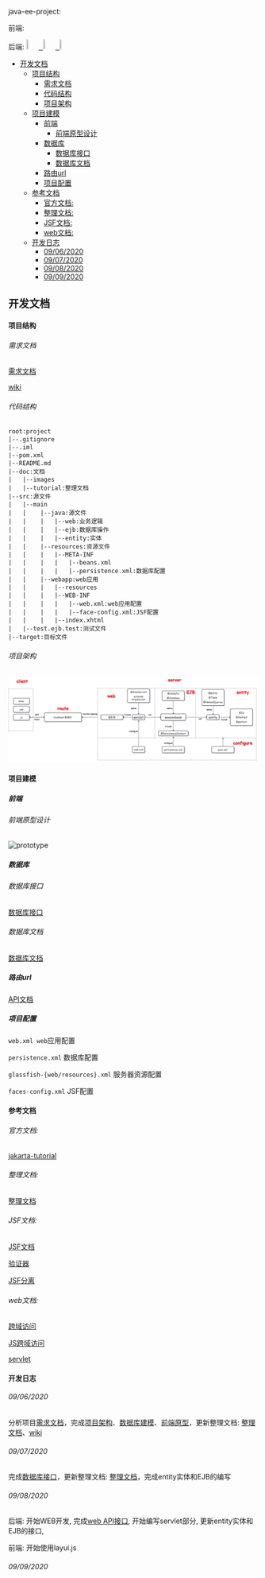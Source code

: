 java-ee-project:

前端: 

后端:
<kbd>
    <a href="https://github.com/ppdog0">
        <img src="https://avatars2.githubusercontent.com/u/48408863?s=460&v=4" width="5%" height="5%" style="border: 50% solid black">
    </a>
    <a href="https://github.com/buggyminer">
        <img src="https://avatars3.githubusercontent.com/u/46335543?s=400&v=4" width="5%" height="5%" style="border: 50% solid black">
    </a>
    <a href="https://github.com/GwanWingYan">
        <img src="https://avatars2.githubusercontent.com/u/47978664?s=400&v=4" width="5%" height="5%" style="border: 50% solid black">
    </a>
</kbd>

<!-- TOC -->

- [开发文档](#%E5%BC%80%E5%8F%91%E6%96%87%E6%A1%A3)
     - [项目结构](#%E9%A1%B9%E7%9B%AE%E7%BB%93%E6%9E%84)
          - [需求文档](#%E9%9C%80%E6%B1%82%E6%96%87%E6%A1%A3)
          - [代码结构](#%E4%BB%A3%E7%A0%81%E7%BB%93%E6%9E%84)
          - [项目架构](#%E9%A1%B9%E7%9B%AE%E6%9E%B6%E6%9E%84)
     - [项目建模](#%E9%A1%B9%E7%9B%AE%E5%BB%BA%E6%A8%A1)
          - [前端](#%E5%89%8D%E7%AB%AF)
               - [前端原型设计](#%E5%89%8D%E7%AB%AF%E5%8E%9F%E5%9E%8B%E8%AE%BE%E8%AE%A1)
          - [数据库](#%E6%95%B0%E6%8D%AE%E5%BA%93)
               - [数据库接口](#%E6%95%B0%E6%8D%AE%E5%BA%93%E6%8E%A5%E5%8F%A3)
               - [数据库文档](#%E6%95%B0%E6%8D%AE%E5%BA%93%E6%96%87%E6%A1%A3)
          - [路由url](#%E8%B7%AF%E7%94%B1url)
          - [项目配置](#%E9%A1%B9%E7%9B%AE%E9%85%8D%E7%BD%AE)
     - [参考文档](#%E5%8F%82%E8%80%83%E6%96%87%E6%A1%A3)
          - [官方文档:](#%E5%AE%98%E6%96%B9%E6%96%87%E6%A1%A3)
          - [整理文档:](#%E6%95%B4%E7%90%86%E6%96%87%E6%A1%A3)
          - [JSF文档:](#jsf%E6%96%87%E6%A1%A3)
          - [web文档:](#web%E6%96%87%E6%A1%A3)
     - [开发日志](#%E5%BC%80%E5%8F%91%E6%97%A5%E5%BF%97)
          - [09/06/2020](#062020)
          - [09/07/2020](#072020)
          - [09/08/2020](#082020)
          - [09/09/2020](#092020)

<!-- /TOC -->

## 开发文档

#### 项目结构

###### 需求文档

[需求文档](doc/tutorial/需求分析.md)

[wiki](https://github.com/ppdog0/java-ee-project/wiki/Requirements-Analysis)

###### 代码结构

    root:project
    |--.gitignore
    |--.iml
    |--pom.xml
    |--README.md
    |--doc:文档
    |   |--images
    |   |--tutorial:整理文档
    |--src:源文件
    |   |--main
    |   |    |--java:源文件
    |   |    |   |--web:业务逻辑
    |   |    |   |--ejb:数据库操作
    |   |    |   |--entity:实体
    |   |    |--resources:资源文件
    |   |    |   |--META-INF
    |   |    |   |   |--beans.xml
    |   |    |   |   |--persistence.xml:数据库配置
    |   |    |--webapp:web应用
    |   |    |   |--resources
    |   |    |   |--WEB-INF
    |   |    |   |   |--web.xml:web应用配置
    |   |    |   |   |--face-config.xml:JSF配置
    |   |    |   |--index.xhtml
    |   |--test.ejb.test:测试文件
    |--target:目标文件

###### 项目架构

![项目架构](./doc/images/jave-ee-architect.png)

#### 项目建模

##### 前端

###### 前端原型设计

![prototype](doc/images/prototype.jpg)

##### 数据库

###### 数据库接口
[数据库接口](doc/model/database_interface.md)

###### 数据库文档

[数据库文档](doc/model/model.md)

##### 路由url

[API文档](doc/servlet/java_API.md)

##### 项目配置

`web.xml web`应用配置

`persistence.xml` 数据库配置

`glassfish-{web/resources}.xml` 服务器资源配置

`faces-config.xml` JSF配置

#### 参考文档

###### 官方文档: 

[jakarta-tutorial](https://javaee.github.io/tutorial/toc.html)

###### 整理文档: 

[整理文档](./doc/tutorial)

###### JSF文档: 

[JSF文档](https://www.w3cschool.cn/java/inject-managed-beans.html)

[验证器](https://blog.csdn.net/qq_33429968/article/details/73928719)

[JSF分离](https://blog.csdn.net/fish_your_god/article/details/100566216)

###### web文档:

[跨域访问](https://blog.csdn.net/Wen__Fei/article/details/101458322)

[JS跨域访问](https://www.zhihu.com/question/26376773)

[servlet](https://www.zhihu.com/question/26376773)


#### 开发日志

###### 09/06/2020

分析项目[需求文档](doc/tutorial/需求分析.md)，完成[项目架构](#%E9%A1%B9%E7%9B%AE%E6%9E%B6%E6%9E%84)、[数据库建模](#%E6%95%B0%E6%8D%AE%E5%BA%93%E5%BB%BA%E6%A8%A1)、[前端原型](https://dywioe.axshare.com)，更新整理文档: [整理文档](./doc/tutorial)、[wiki](https://github.com/ppdog0/java-ee-project/wiki/Requirements-Analysis)

###### 09/07/2020

完成[数据库接口](doc/model/database_interface.md)，更新整理文档: [整理文档](./doc/tutorial)，完成entity实体和EJB的编写

###### 09/08/2020

后端: 开始WEB开发, 完成[web API接口](doc/servlet/java_API.md), 开始编写servlet部分, 更新entity实体和EJB的接口, 

前端: 开始使用layui.js

###### 09/09/2020
